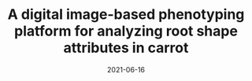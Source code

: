 ---
title: "A digital image-based phenotyping platform for analyzing root shape attributes in carrot"
collection: publications
permalink: /publication/2021-06-16_FIPS
date: 2021-06-16
venue: 'Frontiers in Plant Science'
link: 'https://www.frontiersin.org/articles/10.3389/fpls.2021.690031/full'
code: 'https://dataverse.harvard.edu/dataverse/carrot-market-class'
github: 'https://github.com/shbrainard/carrot-phenotyping'
paperurl: '/files/publications/2021FIPS.pdf'
citation: '<strong>Brainard S.H.</strong>, Bustamante J.A., Dawson J.C., Spalding E.P., and Goldman I.L. A Digital Image-Based Phenotyping Platform for Analyzing Root Shape Attributes in Carrot. <i>Front. Plant Sci.</i> (2021) doi: 10.3389/fpls.2021.690031'
---